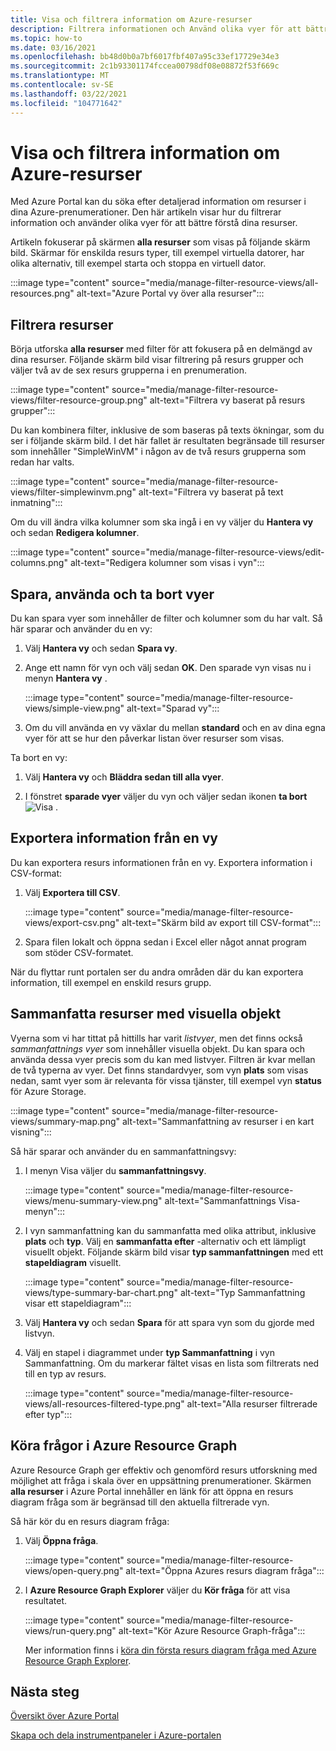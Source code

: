 ```yaml
---
title: Visa och filtrera information om Azure-resurser
description: Filtrera informationen och Använd olika vyer för att bättre förstå dina Azure-resurser.
ms.topic: how-to
ms.date: 03/16/2021
ms.openlocfilehash: bb48d0b0a7bf6017fbf407a95c33ef17729e34e3
ms.sourcegitcommit: 2c1b93301174fccea00798df08e08872f53f669c
ms.translationtype: MT
ms.contentlocale: sv-SE
ms.lasthandoff: 03/22/2021
ms.locfileid: "104771642"
---
```

# <a name="view-and-filter-azure-resource-information"></a>Visa och filtrera information om Azure-resurser

Med Azure Portal kan du söka efter detaljerad information om resurser i dina Azure-prenumerationer. Den här artikeln visar hur du filtrerar information och använder olika vyer för att bättre förstå dina resurser.

Artikeln fokuserar på skärmen **alla resurser** som visas på följande skärm bild. Skärmar för enskilda resurs typer, till exempel virtuella datorer, har olika alternativ, till exempel starta och stoppa en virtuell dator.

:::image type="content" source="media/manage-filter-resource-views/all-resources.png" alt-text="Azure Portal vy över alla resurser":::

## <a name="filter-resources"></a>Filtrera resurser

Börja utforska **alla resurser** med filter för att fokusera på en delmängd av dina resurser. Följande skärm bild visar filtrering på resurs grupper och väljer två av de sex resurs grupperna i en prenumeration.

:::image type="content" source="media/manage-filter-resource-views/filter-resource-group.png" alt-text="Filtrera vy baserat på resurs grupper":::

Du kan kombinera filter, inklusive de som baseras på texts ökningar, som du ser i följande skärm bild. I det här fallet är resultaten begränsade till resurser som innehåller "SimpleWinVM" i någon av de två resurs grupperna som redan har valts.

:::image type="content" source="media/manage-filter-resource-views/filter-simplewinvm.png" alt-text="Filtrera vy baserat på text inmatning":::

Om du vill ändra vilka kolumner som ska ingå i en vy väljer du **Hantera vy** och sedan **Redigera kolumner**.

:::image type="content" source="media/manage-filter-resource-views/edit-columns.png" alt-text="Redigera kolumner som visas i vyn":::

## <a name="save-use-and-delete-views"></a>Spara, använda och ta bort vyer

Du kan spara vyer som innehåller de filter och kolumner som du har valt. Så här sparar och använder du en vy:

1. Välj **Hantera vy** och sedan **Spara vy**.

1. Ange ett namn för vyn och välj sedan **OK**. Den sparade vyn visas nu i menyn **Hantera vy** .

    :::image type="content" source="media/manage-filter-resource-views/simple-view.png" alt-text="Sparad vy":::

1. Om du vill använda en vy växlar du mellan **standard** och en av dina egna vyer för att se hur den påverkar listan över resurser som visas.

Ta bort en vy:

1. Välj **Hantera vy** och **Bläddra sedan till alla vyer**.

1. I fönstret **sparade vyer** väljer du vyn och väljer sedan ikonen **ta bort** ![ Visa ](media/manage-filter-resource-views/icon-delete.png) .

## <a name="export-information-from-a-view"></a>Exportera information från en vy

Du kan exportera resurs informationen från en vy. Exportera information i CSV-format:

1. Välj **Exportera till CSV**.

    :::image type="content" source="media/manage-filter-resource-views/export-csv.png" alt-text="Skärm bild av export till CSV-format":::

1. Spara filen lokalt och öppna sedan i Excel eller något annat program som stöder CSV-formatet. 

När du flyttar runt portalen ser du andra områden där du kan exportera information, till exempel en enskild resurs grupp.

## <a name="summarize-resources-with-visuals"></a>Sammanfatta resurser med visuella objekt

Vyerna som vi har tittat på hittills har varit _listvyer_, men det finns också _sammanfattnings vyer_ som innehåller visuella objekt. Du kan spara och använda dessa vyer precis som du kan med listvyer. Filtren är kvar mellan de två typerna av vyer. Det finns standardvyer, som vyn **plats** som visas nedan, samt vyer som är relevanta för vissa tjänster, till exempel vyn **status** för Azure Storage.

:::image type="content" source="media/manage-filter-resource-views/summary-map.png" alt-text="Sammanfattning av resurser i en kart visning":::

Så här sparar och använder du en sammanfattningsvy:

1. I menyn Visa väljer du **sammanfattningsvy**.

    :::image type="content" source="media/manage-filter-resource-views/menu-summary-view.png" alt-text="Sammanfattnings Visa-menyn":::

1. I vyn sammanfattning kan du sammanfatta med olika attribut, inklusive **plats** och **typ**. Välj en **sammanfatta efter** -alternativ och ett lämpligt visuellt objekt. Följande skärm bild visar **typ sammanfattningen** med ett **stapeldiagram** visuellt.

    :::image type="content" source="media/manage-filter-resource-views/type-summary-bar-chart.png" alt-text="Typ Sammanfattning visar ett stapeldiagram":::

1. Välj **Hantera vy** och sedan **Spara** för att spara vyn som du gjorde med listvyn.

1. Välj en stapel i diagrammet under **typ Sammanfattning** i vyn Sammanfattning. Om du markerar fältet visas en lista som filtrerats ned till en typ av resurs.

    :::image type="content" source="media/manage-filter-resource-views/all-resources-filtered-type.png" alt-text="Alla resurser filtrerade efter typ":::

## <a name="run-queries-in-azure-resource-graph"></a>Köra frågor i Azure Resource Graph

Azure Resource Graph ger effektiv och genomförd resurs utforskning med möjlighet att fråga i skala över en uppsättning prenumerationer. Skärmen **alla resurser** i Azure Portal innehåller en länk för att öppna en resurs diagram fråga som är begränsad till den aktuella filtrerade vyn.

Så här kör du en resurs diagram fråga:

1. Välj **Öppna fråga**.

    :::image type="content" source="media/manage-filter-resource-views/open-query.png" alt-text="Öppna Azures resurs diagram fråga":::

1. I **Azure Resource Graph Explorer** väljer du **Kör fråga** för att visa resultatet.

    :::image type="content" source="media/manage-filter-resource-views/run-query.png" alt-text="Kör Azure Resource Graph-fråga":::

    Mer information finns i [köra din första resurs diagram fråga med Azure Resource Graph Explorer](../governance/resource-graph/first-query-portal.md).

## <a name="next-steps"></a>Nästa steg

[Översikt över Azure Portal](azure-portal-overview.md)

[Skapa och dela instrumentpaneler i Azure-portalen](azure-portal-dashboards.md)
